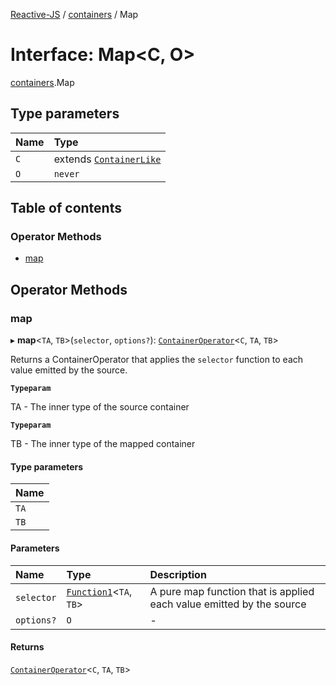 [Reactive-JS](../README.md) / [containers](../modules/containers.md) / Map

# Interface: Map<C, O\>

[containers](../modules/containers.md).Map

## Type parameters

| Name | Type |
| :------ | :------ |
| `C` | extends [`ContainerLike`](containers.ContainerLike.md) |
| `O` | `never` |

## Table of contents

### Operator Methods

- [map](containers.Map.md#map)

## Operator Methods

### map

▸ **map**<`TA`, `TB`\>(`selector`, `options?`): [`ContainerOperator`](../modules/containers.md#containeroperator)<`C`, `TA`, `TB`\>

Returns a ContainerOperator that applies the `selector` function to each
value emitted by the source.

**`Typeparam`**

TA - The inner type of the source container

**`Typeparam`**

TB - The inner type of the mapped container

#### Type parameters

| Name |
| :------ |
| `TA` |
| `TB` |

#### Parameters

| Name | Type | Description |
| :------ | :------ | :------ |
| `selector` | [`Function1`](../modules/functions.md#function1)<`TA`, `TB`\> | A pure map function that is applied each value emitted by the source |
| `options?` | `O` | - |

#### Returns

[`ContainerOperator`](../modules/containers.md#containeroperator)<`C`, `TA`, `TB`\>
